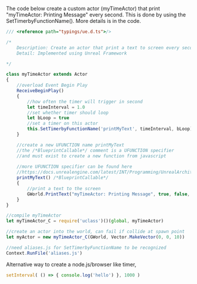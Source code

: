 The code below create a custom actor (myTimeActor) that print "myTimeActor: Printing Message" every second.  This is done by using the SetTimerbyFunctionName().  More details is in the code.

```js
/// <reference path="typings/ue.d.ts">/>

/*
    Description: Create an actor that print a text to screen every second
    Detail: Implemented using Unreal Framework

*/

class myTimeActor extends Actor
{
    //overload Event Begin Play
    ReceiveBeginPlay()
    {
        //how often the timer will trigger in second
        let timeInterval = 1.0
        //set whether timer should loop
        let bLoop = true
        //set a timer on this actor
        this.SetTimerbyFunctionName('printMyText', timeInterval, bLoop)
    }

    //create a new UFUNCTION name printMyText
    //the /*BlueprintCallable*/ comment is a UFUNCTION specifier 
    //and must exist to create a new function from javascript
    
    //more UFUNCTION specifier can be found here 
    //https://docs.unrealengine.com/latest/INT/Programming/UnrealArchitecture/Reference/Functions/Specifiers/index.html
    printMyText() /*BlueprintCallable*/
    {
        //print a text to the screen
        GWorld.PrintText("myTimeActor: Printing Message", true, false, LinearColor.MakeColor(0,0,1,1), 3)
    }
}

//compile myTimeActor
let myTimeActor_C = require('uclass')()(global, myTimeActor) 

//create an actor into the world, can fail if collide at spawn point
let myActor = new myTimeActor_C(GWorld, Vector.MakeVector(0, 0, 10))

//need aliases.js for SetTimerbyFunctionName to be recognized
Context.RunFile('aliases.js')

```

Alternative way to create a node.js/browser like timer,
```js
setInterval( () => { console.log('hello') }, 1000 )
```